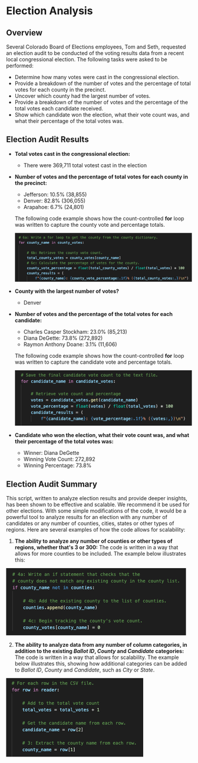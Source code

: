 # Election Analysis

## Overview
Several Colorado Board of Elections employees, Tom and Seth, requested an election audit to be conducted of the voting results data from a recent local congressional election. The following tasks were asked to be performed:

- Determine how many votes were cast in the congressional election.
- Provide a breakdown of the number of votes and the percentage of total votes for each county in the precinct.
- Uncover which county had the largest number of votes.
- Provide a breakdown of the number of votes and the percentage of the total votes each candidate received.
- Show which candidate won the election, what their vote count was, and what their percentage of the total votes was.


## Election Audit Results
- **Total votes cast in the congressional election:** 
  - There were 369,711 total votest cast in the election 

- **Number of votes and the percentage of total votes for each county in the precinct:** 
  - Jefferson: 10.5% (38,855)
  - Denver: 82.8% (306,055)
  - Arapahoe: 6.7% (24,801)
  
  The following code example shows how the count-controlled **for** loop was written to capture the county vote and percentage totals.

  ![Code example of how county data was obtained.](./Resources/county_breakdown.png)

- **County with the largest number of votes?**
  - Denver
- **Number of votes and the percentage of the total votes for each candidate:**
  - Charles Casper Stockham: 23.0% (85,213)
  - Diana DeGette: 73.8% (272,892)
  - Raymon Anthony Doane: 3.1% (11,606)

  The following code example shows how the count-controlled **for** loop was written to capture the candidate vote and percentage totals.

  ![Code example of how candidate data was obtained.](./Resources/candidate_breakdown.png)

- **Candidate who won the election, what their vote count was, and what their percentage of the total votes was:**
  - Winner: Diana DeGette
  - Winning Vote Count: 272,892
  - Winning Percentage: 73.8%

## Election Audit Summary
This script, written to analyze election results and provide deeper insights, has been shown to be effective and scalable. We recommend it be used for other elections. With some simple modifications of the code, it would be a powerful tool to analyze results for an election with any number of candidates or any number of counties, cities, states or other types of regions. Here are several examples of how the code allows for scalability:
1. **The ability to analyze any number of counties or other types of regions, whether that's 3 or 300:** The code is written in a way that allows for more counties to be included. The example below illustrates this:

  ![Code example of how counties or regions can be added.](./Resources/add_counties.png)

2. **The ability to analyze data from any number of column categories, in addition to the existing *Ballot ID*, *County* and *Candidate* categories:** The code is written in a way that allows for scalability. The example below illustrates this, showing how additional categories can be added to *Ballot ID*, *County* and *Candidate*, such as *City* or *State*.

  ![Code example of how additional categories can be added.](./Resources/add_data_columns.png)


